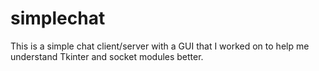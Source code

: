 # simplechat
This is a simple chat client/server with a GUI that I worked on to help me understand Tkinter and socket modules better.
